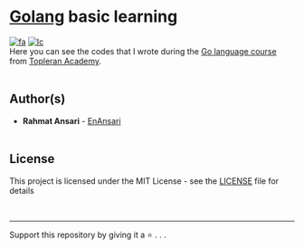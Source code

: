 <h1><a href='https://github.com/golang'>Golang</a> basic learning</h1>  

[![fa](https://img.shields.io/badge/click_to_README-Persain-red.svg)](https://github.com/EnAnsari/go-basic-learning/blob/main/README-FA.md)
[![lc](https://img.shields.io/badge/license-MIT-blue.svg)](https://github.com/EnAnsari/go-basic-learning/blob/main/LICENSE)
<br>
Here you can see the codes that I wrote during the <a href='https://toplearn.com/c/pg2'>Go language course</a> from <a href='https://toplearn.com/'>Topleran Academy</a>.
<br><br>

## Author(s)

* **Rahmat Ansari** - [EnAnsari](https://github.com/EnAnsari)
<br><br>


## License

This project is licensed under the MIT License - see the [LICENSE](https://github.com/EnAnsari/go-basic-learning/blob/main/LICENSE) file for details


<br><hr>
Support this repository by giving it a ⭐ . . .
